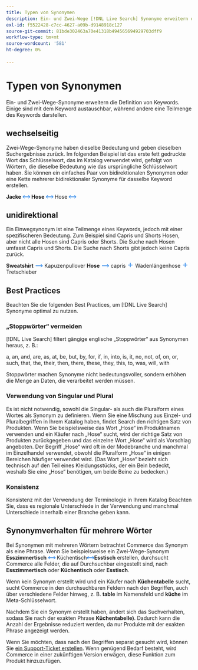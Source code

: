 ```yaml
---
title: Typen von Synonymen
description: Ein- und Zwei-Wege [!DNL Live Search] Synonyme erweitern die Definition von Keywords.
exl-id: f5522428-c7cc-4627-a09b-d9148918c127
source-git-commit: 81bde302463a70e41318b494565694929703dff9
workflow-type: tm+mt
source-wordcount: '581'
ht-degree: 0%

---
```


# Typen von Synonymen

Ein- und Zwei-Wege-Synonyme erweitern die Definition von Keywords. Einige sind mit dem Keyword austauschbar, während andere eine Teilmenge des Keywords darstellen.

## wechselseitig

Zwei-Wege-Synonyme haben dieselbe Bedeutung und geben dieselben Suchergebnisse zurück. Im folgenden Beispiel ist das erste fett gedruckte Wort das Schlüsselwort, das im Katalog verwendet wird, gefolgt von Wörtern, die dieselbe Bedeutung wie das ursprüngliche Schlüsselwort haben. Sie können ein einfaches Paar von bidirektionalen Synonymen oder eine Kette mehrerer bidirektionaler Synonyme für dasselbe Keyword erstellen.

**Jacke** ![Zwei-Wege-](assets/btn-two-way.png)
**Hose** ![Zweiwegselektor](assets/btn-two-way.png) Hose ![Zweiwegselektor](assets/btn-two-way.png)

## unidirektional

Ein Einwegsynonym ist eine Teilmenge eines Keywords, jedoch mit einer spezifischeren Bedeutung. Zum Beispiel sind Capris und Shorts Hosen, aber nicht alle Hosen sind Capris oder Shorts. Die Suche nach Hosen umfasst Capris und Shorts. Die Suche nach Shorts gibt jedoch keine Capris zurück.

**Sweatshirt** ![Einwegselektor](assets/btn-one-way.png) Kapuzenpullover
**Hose** ![Einwegwähler](assets/btn-one-way.png) capris ![Mehrere Einwegwähler](assets/btn-multiple-one-way.png) Wadenlängenhose ![Mehrere Einwegwähler](assets/btn-multiple-one-way.png) Tretschieber

## Best Practices

Beachten Sie die folgenden Best Practices, um [!DNL Live Search] Synonyme optimal zu nutzen.

### „Stoppwörter“ vermeiden

[!DNL Live Search] filtert gängige englische „Stoppwörter“ aus Synonymen heraus, z. B.:

a, an, and, are, as, at, be, but, by, for, if, in, into, is, it, no, not, of, on, or, such, that, the, their, then, there, these, they, this, to, was, will, with

Stoppwörter machen Synonyme nicht bedeutungsvoller, sondern erhöhen die Menge an Daten, die verarbeitet werden müssen.

### Verwendung von Singular und Plural

Es ist nicht notwendig, sowohl die Singular- als auch die Pluralform eines Wortes als Synonym zu definieren. Wenn Sie eine Mischung aus Einzel- und Pluralbegriffen in Ihrem Katalog haben, findet Search den richtigen Satz von Produkten. Wenn Sie beispielsweise das Wort „Hose“ im Produktnamen verwenden und ein Käufer nach „Hose“ sucht, wird der richtige Satz von Produkten zurückgegeben und das einzelne Wort „Hose“ wird als Vorschlag angeboten. Der Begriff „Hose“ wird oft in der Modebranche und manchmal im Einzelhandel verwendet, obwohl die Pluralform „Hose“ in einigen Bereichen häufiger verwendet wird. (Das Wort „Hose“ bezieht sich technisch auf den Teil eines Kleidungsstücks, der ein Bein bedeckt, weshalb Sie eine „Hose“ benötigen, um beide Beine zu bedecken.)

### Konsistenz

Konsistenz mit der Verwendung der Terminologie in Ihrem Katalog Beachten Sie, dass es regionale Unterschiede in der Verwendung und manchmal Unterschiede innerhalb einer Branche geben kann.

## Synonymverhalten für mehrere Wörter

Bei Synonymen mit mehreren Wörtern betrachtet Commerce das Synonym als eine Phrase. Wenn Sie beispielsweise ein Zwei-Wege-Synonym **Esszimmertisch** ![Zwei-Wege-Selektor](assets/btn-two-way.png) **&#x200B;**&#x200B;Küchentisch![Zwei-Wege-Selektor](assets/btn-two-way.png)**Esstisch** erstellen, durchsucht Commerce alle Felder, die auf Durchsuchbar eingestellt sind, nach **Esszimmertisch** oder **Küchentisch** oder **Esstisch**.

Wenn kein Synonym erstellt wird und ein Käufer nach **Küchentabelle** sucht, sucht Commerce in den durchsuchbaren Feldern nach den Begriffen, auch über verschiedene Felder hinweg, z. B. **table** im Namensfeld und **küche** im Meta-Schlüsselwort.

Nachdem Sie ein Synonym erstellt haben, ändert sich das Suchverhalten, sodass Sie nach der exakten Phrase **Küchentabelle)**. Dadurch kann die Anzahl der Ergebnisse reduziert werden, da nur Produkte mit der exakten Phrase angezeigt werden.

Wenn Sie möchten, dass nach den Begriffen separat gesucht wird, können Sie [ein Support-Ticket erstellen](https://experienceleague.adobe.com/en/docs/commerce-knowledge-base/kb/help-center-guide/magento-help-center-user-guide). Wenn genügend Bedarf besteht, wird Commerce in einer zukünftigen Version erwägen, diese Funktion zum Produkt hinzuzufügen.
